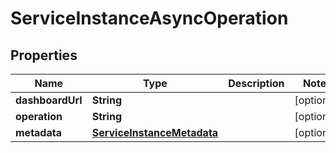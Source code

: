 # ServiceInstanceAsyncOperation

## Properties
Name | Type | Description | Notes
------------ | ------------- | ------------- | -------------
**dashboardUrl** | **String** |  |  [optional]
**operation** | **String** |  |  [optional]
**metadata** | [**ServiceInstanceMetadata**](ServiceInstanceMetadata.md) |  |  [optional]
